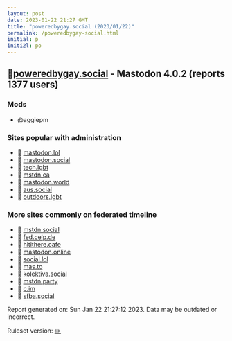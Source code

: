 ```yaml
---
layout: post
date: 2023-01-22 21:27 GMT
title: "poweredbygay.social (2023/01/22)"
permalink: /poweredbygay-social.html
initial: p
initi2l: po
---
```


## 🐘[poweredbygay.social](https://poweredbygay.social) - Mastodon 4.0.2 (reports 1377 users)

### Mods
 * @aggiepm

### Sites popular with administration

* 🐘 [mastodon.lol](/mastodon-lol.html)
* 🐘 [mastodon.social](/mastodon-social.html)
* 🐘 [tech.lgbt](/tech-lgbt.html)
* 🐘 [mstdn.ca](/mstdn-ca.html)
* 🐘 [mastodon.world](/mastodon-world.html)
* 🐘 [aus.social](/aus-social.html)
* 🐘 [outdoors.lgbt](/outdoors-lgbt.html)

### More sites commonly on federated timeline

* 🐘 [mstdn.social](/mstdn-social.html)
* 🐘 [fed.celp.de](/fed-celp-de.html)
* 🐘 [hitithere.cafe](/hitithere-cafe.html)
* 🐘 [mastodon.online](/mastodon-online.html)
* 🐘 [social.lol](/social-lol.html)
* 🐘 [mas.to](/mas-to.html)
* 🐘 [kolektiva.social](/kolektiva-social.html)
* 🐘 [mstdn.party](/mstdn-party.html)
* 🐘 [c.im](/c-im.html)
* 🐘 [sfba.social](/sfba-social.html)

Report generated on: Sun Jan 22 21:27:12 2023. Data may be outdated or incorrect.

Ruleset version: [✏️](/version-pencil)
